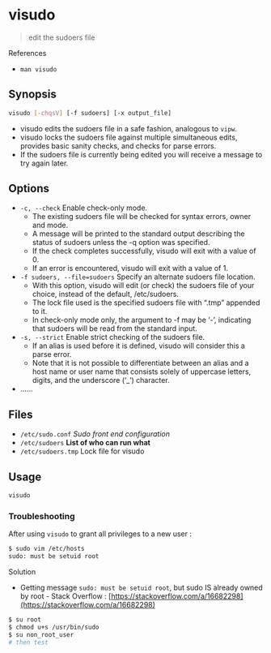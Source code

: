 # visudo

> edit the sudoers file

References

* `man visudo`

## Synopsis

```bash
visudo [-chqsV] [-f sudoers] [-x output_file]
```

* visudo edits the sudoers file in a safe fashion, analogous to `vipw`.
* visudo locks the sudoers file against multiple simultaneous edits, provides basic sanity checks, and checks for parse errors.
* If the sudoers file is currently being edited you will receive a message to try again later.

## Options

* `-c, --check` Enable check-only mode.
  * The existing sudoers file will be checked for syntax errors, owner and mode.
  * A message will be printed to the standard output describing the status of sudoers unless the -q option was specified.
  * If the check completes successfully, visudo will exit with a value of 0.
  * If an error is encountered, visudo will exit with a value of 1.
* `-f sudoers, --file=sudoers` Specify an alternate sudoers file location.
  * With this option, visudo will edit \(or check\) the sudoers file of your choice, instead of the default, /etc/sudoers.
  * The lock file used is the specified sudoers file with “.tmp” appended to it.
  * In check-only mode only, the argument to -f may be ‘-’, indicating that sudoers will be read from the standard input.
* `-s, --strict` Enable strict checking of the sudoers file.
  * If an alias is used before it is defined, visudo will consider this a parse error.
  * Note that it is not possible to differentiate between an alias and a host name or user name that consists solely of uppercase letters, digits, and the underscore \(‘\_’\) character.
* ……

## Files

* `/etc/sudo.conf` _Sudo front end configuration_
* `/etc/sudoers` **List of who can run what**
* `/etc/sudoers.tmp` Lock file for visudo

## Usage

```bash
visudo
```

### Troubleshooting

After using `visudo` to grant all privileges to a new user :

```bash
$ sudo vim /etc/hosts
sudo: must be setuid root
```

Solution

* Getting message `sudo: must be setuid root`, but sudo IS already owned by root - Stack Overflow : [https://stackoverflow.com/a/16682298](https://stackoverflow.com/a/16682298)

```bash
$ su root
$ chmod u+s /usr/bin/sudo
$ su non_root_user
# then test
```

